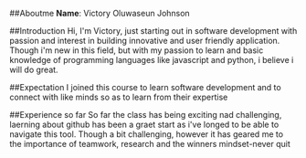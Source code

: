 ##Aboutme
**Name**: Victory Oluwaseun Johnson

##Introduction
Hi, I'm Victory, just starting out in software development with passion and interest in building innovative and user friendly application. Though i'm new in this field, but with my passion to learn and basic knowledge of programming languages like javascript and python, i believe i will do great. 

##Expectation
I joined this course to learn software development and to connect with like minds so as to learn from their expertise

##Experience so far
So far the class has being exciting nad challenging, laerning about github has been a graet start as i've longed to be able to navigate this tool. 
Though a bit challenging, however it has geared me to the importance of teamwork, research and the winners mindset-never quit